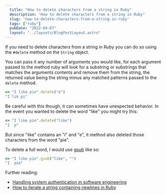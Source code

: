 ```yaml
---
  title: "How to delete characters from a string in Ruby"
  description: "How to delete characters from a string in Ruby"
  slug: 'how-to-delete-characters-from-a-string-in-ruby'
  tags: ["ruby"]
  pubDate: "2022-04-07"
  layout: "../layouts/BlogPostLayout.astro"
---
```


If you need to delete characters from a string in Ruby you can do so using the `#delete` method on the `String` object.

You can pass it any number of arguments you would like, for each argument passed to the method ruby will look for a substring or substrings that matches the arguments contents and remove them from the string, the returned value being the string minus any matched patterns passed to the `delete` method.

```ruby
=> "I like pie".delete("e")
"I lik pi"
```

Be careful with this though, it can sometimes have unexpected behavior. In the event you wanted to delete the word "like" you might try this:
```ruby
=> "I like pie".delete("like")
"I  p"
```

But since "like" contains an "i" and "e", it method also deleted those characters from the word "pie".

To delete a full word, I would use [gsub](https://tinytechtuts.com/2022-how-to-replace-string-content-in-ruby) like so:

```ruby
=> "I like pie".gsub("like", "")
"I  pie"
```


Further reading:
- [Handling system authentication in software engineering](https://tinytechtuts.com/2022-system-auth-in-software-engineering)
- [How to iterate a string containing newlines in Ruby](https://tinytechtuts.com/2022-how-to-iterate-string-with-newlines-in-ruby)
